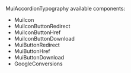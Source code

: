MuiAccordionTypography available components:

* MuiIcon
* MuiIconButtonRedirect
* MuiIconButtonHref
* MuiIconButtonDownload
* MuiButtonRedirect
* MuiButtonHref
* MuiButtonDownload
* GoogleConversions